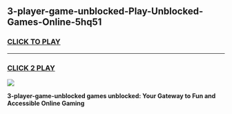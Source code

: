
## 3-player-game-unblocked-Play-Unblocked-Games-Online-5hq51
<h3>
<a href="https://premium76.site?title=3-player-game-unblocked&ref=25A">CLICK TO PLAY</a></h3>
<hr>

<h3>
<a href="https://premium76.site?title=3-player-game-unblocked&ref=25A">CLICK 2 PLAY</a>
  
</h3>

<a href="https://premium76.site?title=3-player-game-unblocked&ref=25A"><img src="https://clearcache.store/games.png"></a>


**3-player-game-unblocked games unblocked: Your Gateway to Fun and Accessible Online Gaming**
